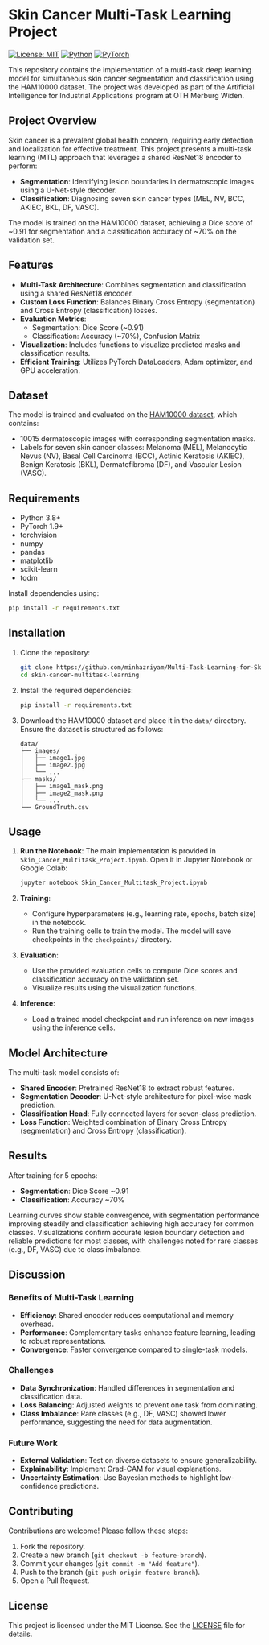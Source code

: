 # Skin Cancer Multi-Task Learning Project

[![License: MIT](https://img.shields.io/badge/License-MIT-yellow.svg)](https://opensource.org/licenses/MIT)
[![Python](https://img.shields.io/badge/Python-3.8%2B-blue)](https://www.python.org/)
[![PyTorch](https://img.shields.io/badge/PyTorch-1.9%2B-red)](https://pytorch.org/)

This repository contains the implementation of a multi-task deep learning model for simultaneous skin cancer segmentation and classification using the HAM10000 dataset. The project was developed as part of the Artificial Intelligence for Industrial Applications program at OTH Merburg Widen.

## Project Overview

Skin cancer is a prevalent global health concern, requiring early detection and localization for effective treatment. This project presents a multi-task learning (MTL) approach that leverages a shared ResNet18 encoder to perform:
- **Segmentation**: Identifying lesion boundaries in dermatoscopic images using a U-Net-style decoder.
- **Classification**: Diagnosing seven skin cancer types (MEL, NV, BCC, AKIEC, BKL, DF, VASC).

The model is trained on the HAM10000 dataset, achieving a Dice score of ~0.91 for segmentation and a classification accuracy of ~70% on the validation set.

## Features

- **Multi-Task Architecture**: Combines segmentation and classification using a shared ResNet18 encoder.
- **Custom Loss Function**: Balances Binary Cross Entropy (segmentation) and Cross Entropy (classification) losses.
- **Evaluation Metrics**:
  - Segmentation: Dice Score (~0.91)
  - Classification: Accuracy (~70%), Confusion Matrix
- **Visualization**: Includes functions to visualize predicted masks and classification results.
- **Efficient Training**: Utilizes PyTorch DataLoaders, Adam optimizer, and GPU acceleration.

## Dataset

The model is trained and evaluated on the [HAM10000 dataset](https://dataverse.harvard.edu/dataset.xhtml?persistentId=doi:10.7910/DVN/DBW86T), which contains:
- 10015 dermatoscopic images with corresponding segmentation masks.
- Labels for seven skin cancer classes: Melanoma (MEL), Melanocytic Nevus (NV), Basal Cell Carcinoma (BCC), Actinic Keratosis (AKIEC), Benign Keratosis (BKL), Dermatofibroma (DF), and Vascular Lesion (VASC).

## Requirements

- Python 3.8+
- PyTorch 1.9+
- torchvision
- numpy
- pandas
- matplotlib
- scikit-learn
- tqdm

Install dependencies using:
```bash
pip install -r requirements.txt
```

## Installation

1. Clone the repository:
   ```bash
   git clone https://github.com/minhazriyam/Multi-Task-Learning-for-Skin-Cancer-Detection-and-Segmentation.git
   cd skin-cancer-multitask-learning
   ```

2. Install the required dependencies:
   ```bash
   pip install -r requirements.txt
   ```

3. Download the HAM10000 dataset and place it in the `data/` directory. Ensure the dataset is structured as follows:
   ```
   data/
   ├── images/
   │   ├── image1.jpg
   │   ├── image2.jpg
   │   └── ...
   ├── masks/
   │   ├── image1_mask.png
   │   ├── image2_mask.png
   │   └── ...
   └── GroundTruth.csv
   ```

## Usage

1. **Run the Notebook**:
   The main implementation is provided in `Skin_Cancer_Multitask_Project.ipynb`. Open it in Jupyter Notebook or Google Colab:
   ```bash
   jupyter notebook Skin_Cancer_Multitask_Project.ipynb
   ```

2. **Training**:
   - Configure hyperparameters (e.g., learning rate, epochs, batch size) in the notebook.
   - Run the training cells to train the model. The model will save checkpoints in the `checkpoints/` directory.

3. **Evaluation**:
   - Use the provided evaluation cells to compute Dice scores and classification accuracy on the validation set.
   - Visualize results using the visualization functions.

4. **Inference**:
   - Load a trained model checkpoint and run inference on new images using the inference cells.

## Model Architecture

The multi-task model consists of:
- **Shared Encoder**: Pretrained ResNet18 to extract robust features.
- **Segmentation Decoder**: U-Net-style architecture for pixel-wise mask prediction.
- **Classification Head**: Fully connected layers for seven-class prediction.
- **Loss Function**: Weighted combination of Binary Cross Entropy (segmentation) and Cross Entropy (classification).

## Results

After training for 5 epochs:
- **Segmentation**: Dice Score ~0.91
- **Classification**: Accuracy ~70%

Learning curves show stable convergence, with segmentation performance improving steadily and classification achieving high accuracy for common classes. Visualizations confirm accurate lesion boundary detection and reliable predictions for most classes, with challenges noted for rare classes (e.g., DF, VASC) due to class imbalance.

## Discussion

### Benefits of Multi-Task Learning
- **Efficiency**: Shared encoder reduces computational and memory overhead.
- **Performance**: Complementary tasks enhance feature learning, leading to robust representations.
- **Convergence**: Faster convergence compared to single-task models.

### Challenges
- **Data Synchronization**: Handled differences in segmentation and classification data.
- **Loss Balancing**: Adjusted weights to prevent one task from dominating.
- **Class Imbalance**: Rare classes (e.g., DF, VASC) showed lower performance, suggesting the need for data augmentation.

### Future Work
- **External Validation**: Test on diverse datasets to ensure generalizability.
- **Explainability**: Implement Grad-CAM for visual explanations.
- **Uncertainty Estimation**: Use Bayesian methods to highlight low-confidence predictions.

## Contributing

Contributions are welcome! Please follow these steps:
1. Fork the repository.
2. Create a new branch (`git checkout -b feature-branch`).
3. Commit your changes (`git commit -m "Add feature"`).
4. Push to the branch (`git push origin feature-branch`).
5. Open a Pull Request.

## License

This project is licensed under the MIT License. See the [LICENSE](LICENSE) file for details.


